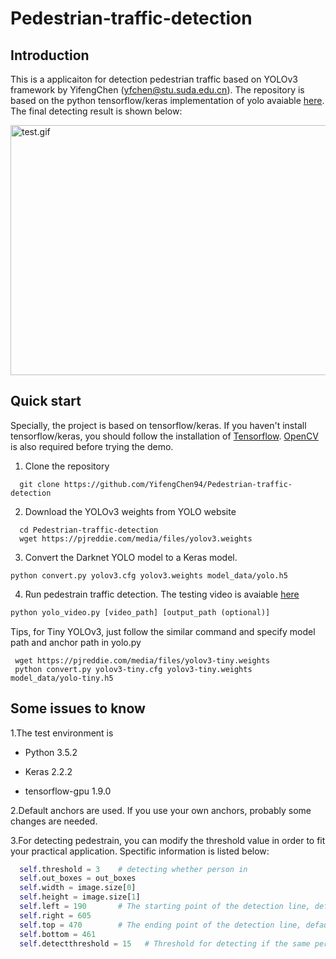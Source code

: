 # Pedestrian-traffic-detection
## Introduction
This is a applicaiton for detection pedestrian traffic based on YOLOv3 framework by YifengChen ([yfchen@stu.suda.edu.cn](yfchen@stu.suda.edu.cn)).
The repository is based on the python tensorflow/keras implementation of yolo avaiable [here](https://pjreddie.com/darknet/yolo/).
The final detecting result is shown below:

<img src="https://github.com/YifengChen94/Pedestrian-traffic-detection/blob/master/test.gif" width="550" height="400" alt="test.gif"/>

## Quick start
Specially, the project is based on tensorflow/keras. If you haven't install tensorflow/keras, you should follow the installation of [Tensorflow](https://github.com/tensorflow/tensorflow). 
[OpenCV](https://pypi.org/project/opencv-python/) is also required before trying the demo.
1. Clone the repository
```
  git clone https://github.com/YifengChen94/Pedestrian-traffic-detection
```
2. Download the YOLOv3 weights from YOLO website
```
  cd Pedestrian-traffic-detection
  wget https://pjreddie.com/media/files/yolov3.weights
```
3. Convert the Darknet YOLO model to a Keras model.
```
python convert.py yolov3.cfg yolov3.weights model_data/yolo.h5
```
4. Run pedestrain traffic detection. The testing video is avaiable [here](https://pan.baidu.com/s/1op1FJCcEuHe2pXdgDoZgqw)
```python
python yolo_video.py [video_path] [output_path (optional)]
```
Tips, for Tiny YOLOv3, just follow the similar command and specify model path and anchor path in yolo.py
```
 wget https://pjreddie.com/media/files/yolov3-tiny.weights
 python convert.py yolov3-tiny.cfg yolov3-tiny.weights model_data/yolo-tiny.h5
```
## Some issues to know
1.The test environment is

- Python 3.5.2

- Keras 2.2.2

- tensorflow-gpu 1.9.0

2.Default anchors are used. If you use your own anchors, probably some changes are needed.

3.For detecting pedestrain, you can modify the threshold value in order to fit your practical application. Spectific information is listed below:
```python
  self.threshold = 3    # detecting whether person in
  self.out_boxes = out_boxes
  self.width = image.size[0]
  self.height = image.size[1]
  self.left = 190       # The starting point of the detection line, default (190,470)
  self.right = 605
  self.top = 470        # The ending point of the detection line, default (605,461)
  self.bottom = 461
  self.detectthreshold = 15   # Threshold for detecting if the same person
```

